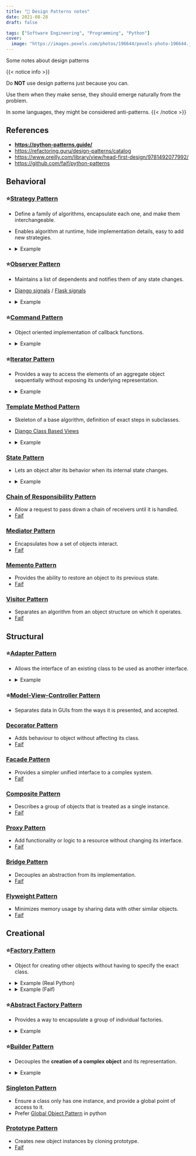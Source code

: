 ```yaml
---
title: "📝 Design Patterns notes"
date: 2021-08-28
draft: false

tags: ["Software Engineering", "Programming", "Python"]
cover:
  image: "https://images.pexels.com/photos/196644/pexels-photo-196644.jpeg?cs=srgb&dl=pexels-picjumbocom-196644.jpg&fm=jpg"
---
```


Some notes about design patterns

<!--more-->

{{< notice info >}}

Do **NOT** use design patterns just because you can.

Use them when they make sense, they should emerge naturally from the problem.

In some languages, they might be considered anti-patterns.
{{< /notice >}}

## References
- **https://python-patterns.guide/**
- https://refactoring.guru/design-patterns/catalog
- https://www.oreilly.com/library/view/head-first-design/9781492077992/
- https://github.com/faif/python-patterns

## Behavioral

### ⭐[Strategy Pattern](https://refactoring.guru/design-patterns/strategy)

- Define a family of algorithms, encapsulate each one, and make them interchangeable.
- Enables algorithm at runtime, hide implementation details, easy to add new strategies.
- <details>
    <summary>Example</summary>

    ```python
    from typing import Protocol

    class Order:
        def __init__(
            self,
            price: float,
            discount_strategy: "DiscountStrategy" = None,
        ):
            self.price = price
            self.discount_strategy = discount_strategy

        def apply_discount(self) -> float:
            if self.discount_strategy:
                discount = self.discount_strategy(self)
            else:
                discount = 0
            return self.price - discount


    class DiscountStrategy(Protocol):
        def __call__(self, order: Order) -> float:
            ...


    def ten_percent_discount(order: Order) -> float:
        return order.price * 0.1


    def on_sale_discount(order: Order) -> float:
        return order.price * 0.25 + 20


    if __name__ == "__main__":
        order = Order(100, discount_strategy=ten_percent_discount)
        print(order.apply_discount())

        order = Order(100, discount_strategy=on_sale_discount)
        print(order.apply_discount())

    ```

    </details>

### ⭐[Observer Pattern](https://refactoring.guru/design-patterns/observer)


- Maintains a list of dependents and notifies them of any state changes.
- [Django signals](https://docs.djangoproject.com/en/4.2/topics/signals/) / [Flask signals](https://flask.palletsprojects.com/en/2.3.x/signals/)
- <details>
    <summary>Example</summary>

    ```python
    class Observer(Protocol):
        def update(self, subject: "Subject") -> None:
            ...


    class Subject:
        def __init__(self) -> None:
            self._observers: list[Observer] = []

        def attach(self, observer: Observer) -> None:
            if observer not in self._observers:
                self._observers.append(observer)

        def detach(self, observer: Observer) -> None:
            with suppress(ValueError):
                self._observers.remove(observer)

        def notify(self, modifier: Observer | None = None) -> None:
            for observer in self._observers:
                if modifier != observer:
                    observer.update(self)


    class Data(Subject):
        def __init__(self, name: str = "") -> None:
            super().__init__()
            self.name = name
            self._data = 0

        @property
        def data(self) -> int:
            return self._data

        @data.setter
        def data(self, value: int) -> None:
            self._data = value
            self.notify()


    class HexViewer:
        def update(self, subject: Data) -> None:
            print(f"HexViewer: Subject {subject.name} has data 0x{subject.data:x}")


    class DecimalViewer:
        def update(self, subject: Data) -> None:
            print(f"DecimalViewer: Subject {subject.name} has data {subject.data}")


    if __name__ == "__main__":
        data1 = Data("Data 1")
        view1 = DecimalViewer()
        view2 = HexViewer()
        data1.attach(view1)
        data1.attach(view2)
        data1.data = 10
    ```

    </details>

### ⭐[Command Pattern](https://refactoring.guru/design-patterns/command)

- Object oriented implementation of callback functions.
- <details>
    <summary>Example</summary>

    ```python
    from typing import Protocol


    class HideFileCommand:
        def __init__(self) -> None:
            self._hidden_files: list[str] = []

        def execute(self, filename: str) -> None:
            print(f"hiding {filename}")
            self._hidden_files.append(filename)

        def undo(self) -> None:
            filename = self._hidden_files.pop()
            print(f"un-hiding {filename}")


    class DeleteFileCommand:
        def __init__(self) -> None:
            self._deleted_files: list[str] = []

        def execute(self, filename: str) -> None:
            print(f"deleting {filename}")
            self._deleted_files.append(filename)

        def undo(self) -> None:
            filename = self._deleted_files.pop()
            print(f"restoring {filename}")


    class Command(Protocol):
        def execute(self, filename: str) -> None:
            ...

        def undo(self) -> None:
            ...


    class MenuItem:
        def __init__(self, command: Command) -> None:
            self._command = command

        def on_do_press(self, filename: str) -> None:
            self._command.execute(filename)

        def on_undo_press(self) -> None:
            self._command.undo()


    if __name__ == "__main__":
        item1 = MenuItem(DeleteFileCommand())
        item2 = MenuItem(HideFileCommand())

        test_file_name = "test-file"
        item1.on_do_press(test_file_name)
        item1.on_undo_press()
        item2.on_do_press(test_file_name)
        item2.on_undo_press()
    ```

    </details>

### ⭐[Iterator Pattern](https://refactoring.guru/design-patterns/iterator)

- Provides a way to access the elements of an aggregate object
sequentially without exposing its underlying representation.

- <details>
    <summary>Example</summary>

    ```python
    def count_to(count: int):
        """Counts by word numbers, up to a maximum of five"""
        numbers = ["one", "two", "three", "four", "five"]
        yield from numbers[:count]

    def count_to_five() -> None:
        return count_to(5)

    for number in count_to_five():
        print(number)
    ```

    </details>

### [Template Method Pattern](https://refactoring.guru/design-patterns/template-method)

- Skeleton of a base algorithm, definition of exact steps in subclasses.
- [Django Class Based Views](https://docs.djangoproject.com/en/2.1/topics/class-based-views/)
- <details>
    <summary>Example</summary>

    ```python
    def template_function(getter, converter=None, to_save=False) -> None:
        data = getter()
        print(f"Got `{data}`")

        if len(data) <= 3 and converter:
            data = converter(data)
        else:
            print("Skip conversion")

        if to_save:
            saver()

        print(f"`{data}` was processed")
    ```

    </details>

### [State Pattern](https://refactoring.guru/design-patterns/state)

- Lets an object alter its behavior when its internal state changes.
- <details>
    <summary>Example</summary>

    ```python
    class State:
        def scan(self) -> None:
            self.pos += 1
            if self.pos == len(self.stations):
                self.pos = 0
            print(f"Scanning... Station is {self.stations[self.pos]} {self.name}")

    class AmState(State):
        def __init__(self, radio: Radio) -> None:
            self.radio = radio
            self.stations = ["1250", "1380", "1510"]
            self.pos = 0
            self.name = "AM"

        def toggle_amfm(self) -> None:
            print("Switching to FM")
            self.radio.state = self.radio.fmstate

    class FmState(State):
        def __init__(self, radio: Radio) -> None:
            self.radio = radio
            self.stations = ["81.3", "89.1", "103.9"]
            self.pos = 0
            self.name = "FM"

        def toggle_amfm(self) -> None:
            print("Switching to AM")
            self.radio.state = self.radio.amstate

    class Radio:
        def __init__(self) -> None:
            """We have an AM state and an FM state"""
            self.amstate = AmState(self)
            self.fmstate = FmState(self)
            self.state = self.amstate

        def toggle_amfm(self) -> None:
            self.state.toggle_amfm()

        def scan(self) -> None:
            self.state.scan()
    ```
    </details>


### [Chain of Responsibility Pattern](https://refactoring.guru/design-patterns/chain-of-responsibility)

- Allow a request to pass down a chain of receivers until it is handled.
- [Faif](https://github.com/faif/python-patterns/blob/master/patterns/behavioral/chain_of_responsibility.py)

### [Mediator Pattern](https://refactoring.guru/design-patterns/mediator)

- Encapsulates how a set of objects interact.
- [Faif](https://github.com/faif/python-patterns/blob/master/patterns/behavioral/mediator.py)

### [Memento Pattern](https://refactoring.guru/design-patterns/memento)

- Provides the ability to restore an object to its previous state.
- [Faif](https://github.com/faif/python-patterns/blob/master/patterns/behavioral/memento.py)

### [Visitor Pattern](https://refactoring.guru/design-patterns/visitor)

- Separates an algorithm from an object structure on which it operates.
- [Faif](https://github.com/faif/python-patterns/blob/master/patterns/behavioral/visitor.py)

## Structural

### ⭐[Adapter Pattern](https://refactoring.guru/design-patterns/adapter)

- Allows the interface of an existing class to be used as another interface.
- <details>
    <summary>Example</summary>

    ```python
    T = TypeVar("T")

    class Adapter:

        def __init__(self, obj: T, **adapted_methods: Callable):
            """We set the adapted methods in the object's dict."""
            self.obj = obj
            self.__dict__.update(adapted_methods)

        def __getattr__(self, attr):
            """All non-adapted calls are passed to the object."""
            return getattr(self.obj, attr)

        def original_dict(self):
            """Print original object dict."""
            return self.obj.__dict__

    cat = Cat()
    objects.append(Adapter(cat, make_noise=cat.meow))
    human = Human()
    objects.append(Adapter(human, make_noise=human.speak))
    car = Car()
    objects.append(Adapter(car, make_noise=lambda: car.make_noise(3)))

    for obj in objects:
        print("A {0} goes {1}".format(obj.name, obj.make_noise()))
    ```

    </details>

### ⭐[Model-View-Controller Pattern](https://github.com/faif/python-patterns/blob/master/patterns/structural/mvc.py)

- Separates data in GUIs from the ways it is presented, and accepted.

### [Decorator Pattern](https://refactoring.guru/design-patterns/decorator)

- Adds behaviour to object without affecting its class.
- [Faif](https://github.com/faif/python-patterns/blob/master/patterns/structural/decorator.py)

### [Facade Pattern](https://refactoring.guru/design-patterns/facade)

- Provides a simpler unified interface to a complex system.
- [Faif](https://github.com/faif/python-patterns/blob/master/patterns/structural/facade.py)


### [Composite Pattern](https://refactoring.guru/design-patterns/composite)

- Describes a group of objects that is treated as a single instance.
- [Faif](https://github.com/faif/python-patterns/blob/master/patterns/structural/composite.py)

### [Proxy Pattern](https://refactoring.guru/design-patterns/proxy)

- Add functionality or logic to a resource without changing its interface.
- [Faif](https://github.com/faif/python-patterns/blob/master/patterns/structural/proxy.py)

### [Bridge Pattern](https://refactoring.guru/design-patterns/bridge)

- Decouples an abstraction from its implementation.
- [Faif](https://github.com/faif/python-patterns/blob/master/patterns/structural/bridge.py)

### [Flyweight Pattern](https://refactoring.guru/design-patterns/flyweight)

- Minimizes memory usage by sharing data with other similar objects.
- [Faif](https://github.com/faif/python-patterns/blob/master/patterns/structural/flyweight.py)

## Creational

### ⭐[Factory Pattern](https://refactoring.guru/design-patterns/factory-method)

- Object for creating other objects without having to specify the exact class.
- <details>
    <summary>Example (Real Python)</summary>

    ```python
    class SongSerializer:
        def serialize(self, song, format):
            serializer = get_serializer(format)
            return serializer(song)


    def get_serializer(format):
        if format == 'JSON':
            return _serialize_to_json
        elif format == 'XML':
            return _serialize_to_xml
        else:
            raise ValueError(format)


    def _serialize_to_json(song):
        payload = {
            'id': song.song_id,
            'title': song.title,
            'artist': song.artist
        }
        return json.dumps(payload)


    def _serialize_to_xml(song):
        song_element = et.Element('song', attrib={'id': song.song_id})
        title = et.SubElement(song_element, 'title')
        title.text = song.title
        artist = et.SubElement(song_element, 'artist')
        artist.text = song.artist
        return et.tostring(song_element, encoding='unicode')
    ```
    </details>

- <details>
    <summary>Example (Faif)</summary>

    ```python
    class GreekLocalizer:
        def __init__(self) -> None:
            self.translations = {"dog": "σκύλος", "cat": "γάτα"}

        def localize(self, msg: str) -> str:
            return self.translations.get(msg, msg)


    class EnglishLocalizer:
        def localize(self, msg: str) -> str:
            return msg


    def get_localizer(language: str = "English") -> object:
        localizers = {
            "English": EnglishLocalizer,
            "Greek": GreekLocalizer,
        }

        return localizers[language]()

    e, g = get_localizer(language="English"), get_localizer(language="Greek")
    for msg in ["dog", "parrot", "cat", "bear"]:
        print(e.localize(msg), g.localize(msg))
    ```
    </details>


### ⭐[Abstract Factory Pattern](https://refactoring.guru/design-patterns/abstract-factory)

- Provides a way to encapsulate a group of individual factories.
- <details>
    <summary>Example</summary>

    ```python
    class PetShop:
        def __init__(self, animal_factory: Type[Pet]) -> None:
            self.pet_factory = animal_factory

        def buy_pet(self, name: str) -> Pet:
            pet = self.pet_factory(name)
            print(f"Here is your lovely {pet}")
            return pet

    # Create a random animal
    def random_animal(name: str) -> Pet:
        """Let's be dynamic!"""
        return random.choice([Dog, Cat])(name)
    
    cat_shop = PetShop(Cat)
    pet = cat_shop.buy_pet("Lucy")

    shop = PetShop(random_animal)
    pet = shop.buy_pet("Max")
    ```
    </details>

### ⭐[Builder Pattern](https://refactoring.guru/design-patterns/builder)

- Decouples the **creation of a complex object** and its representation.
- <details>
    <summary>Example</summary>

    ```python
    class Building:
        def __init__(self) -> None:
            self.build_floor()
            self.build_size()

        def build_floor(self): raise NotImplementedError
        def build_size(self): raise NotImplementedError


    # Concrete Buildings
    class House(Building):
        def build_floor(self) -> None:
            self.floor = "One"

        def build_size(self) -> None:
            self.size = "Big"


    class Flat(Building):
        def build_floor(self) -> None:
            self.floor = "More than One"

        def build_size(self) -> None:
            self.size = "Small"
    ```
    </details>

### [Singleton Pattern](https://refactoring.guru/design-patterns/singleton)

- Ensure a class only has one instance, and provide a global point of access to it.
- Prefer [Global Object Pattern](https://python-patterns.guide/python/module-globals/#the-global-object-pattern)
in python

### [Prototype Pattern](https://refactoring.guru/design-patterns/prototype)

- Creates new object instances by cloning prototype.
- [Faif](https://github.com/faif/python-patterns/blob/master/patterns/creational/prototype.py)